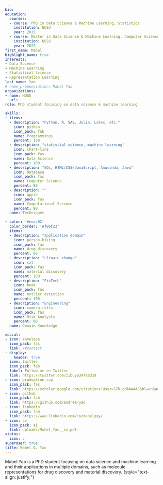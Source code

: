 ```yaml
---
bio: 
education:
  courses:
  - course: PhD in Data Science & Machine Learning, Statistics
    institution: NDSU
    year: 2025
  - course: Master in Data Science & Machine Learning, Computer Science
    institution: NDSU
    year: 2022
first_name: Mabel
highlight_name: true
interests:
- Data Science
- Machine Learning
- Statistical Science
- Representation Learning
last_name: Yao
# name_pronunciation: Mabel Yao
organizations:
- name: NDSU
  url: 
role: PhD student focusing on data science & machine learning

skills:
- items:
  - description: "Python, R, SAS, Julia, Latex, etc."
    icon: python
    icon_pack: fab
    name: Programmings 
    percent: 100
  - description: "statiscial science, machine learning"
    icon: chart-line
    icon_pack: fas
    name: Data Science
    percent: 100
  - description: "SQL, HTML/CSS/JavaScript, Anaconda, Java"
    icon: database
    icon_pack: fas
    name: Computer Science
    percent: 80
  - description: ""
    icon: apple
    icon_pack: fas
    name: Computational Science
    percent: 80
  name: Techniques
  
- color: '#eeac02'
  color_border: '#f0bf23'
  items:
  - description: "application domain"
    icon: person-hiking
    icon_pack: fas
    name: drug discovery
    percent: 60
  - description: "climate change"
    icon: cat
    icon_pack: fas
    name: material discovery
    percent: 100
  - description: "FinTech"
    icon: book
    icon_pack: fas
    name: outlier detection
    percent: 100
  - description: "Engineering"
    icon: camera-retro
    icon_pack: fas
    name: Risk Analysis
    percent: 80
  name: Domain Knowledge

social:
- icon: envelope
  icon_pack: fas
  link: /#contact
- display:
    header: true
  icon: twitter
  icon_pack: fab
  label: Follow me on Twitter
  link: https://twitter.com/zibuyu34788319
- icon: graduation-cap
  icon_pack: fas
  link: https://scholar.google.com/citations?user=S7k_gdkAAAAJ&hl=en&authuser=1
- icon: github
  icon_pack: fab
  link: https://github.com/andrea-yao
- icon: linkedin
  icon_pack: fab
  link: https://www.linkedin.com/in/mabelqqy/
- icon: cv
  icon_pack: ai
  link: uploads/Mabel_Yao__cv.pdf
status:
  icon: ☕️
superuser: true
title: Mabel Q. Yao
---
```


Mabel Yao is a PhD student focusing on data science and machine learning and their applications in multiple domains, such as molecule representations for drug discovery and material discovery. 
{style="text-align: justify;"}
